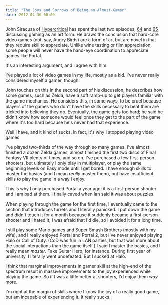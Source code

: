 ```yaml
---
title: "The Joys and Sorrows of Being an Almost-Gamer"
date: 2012-04-30 00:00
---
```


<import><p>John Siracusa of <a href="http://5by5.tv/hypercritical/">Hypercritical</a> has spent the last two episodes, <a href="http://5by5.tv/hypercritical/64">64</a> and <a href="http://5by5.tv/hypercritical/65">65</a> discussing gaming as an art form. He draws the conclusion that hard-core video games (not, say, Angry Birds) are a form of art but are novel in that they require skill to appreciate. Unlike wine tasting or film appreciation, some people will never have the hand-eye coordination to appreciate games like Portal.</p>
<p>It's an interesting argument, and I agree with him.</p>
<p><!--more--></p>
<p>I've played a lot of video games in my life, mostly as a kid. I've never really considered myself a gamer, though.</p>
<p>John touches on this in the second part of his discussion; he describes how some games, such as Zelda, have a soft ramp-up to get players familiar with the game mechanics. He considers this, in some ways, to be cruel because players of the games who don't have the skills necessary to beat them are tricked into believing they do. Eventually, the game gets too hard; he said he didn't know how someone would feel once they get to the part of the game where it's too hard because he's never had that experience.</p>
<p>Well I have, and it kind of sucks. In fact, it's why I stopped playing video games.</p>
<p>I've played two-thirds of the way through so many games. I've almost finished a dozen Zelda games, almost finished the first two discs of Final Fantasy VII plenty of times, and so on. I've purchased a few first-person shooters, but ultimately I only play in multiplayer, or play the same beginning levels on Easy mode until I get bored. I have enough skills to master the basics (and I mean <em>really</em> master them), but have insufficient skills to play the game in a way I enjoy.</p>
<p>This is why I only purchased Portal a year ago: it is a first-person shooter and I am bad at them. I finally caved when Ian said it was about puzzles.</p>
<p>When playing through the game for the first time, I eventually came to the section that introduces turrets and I literally panicked. I put down the game and didn't touch it for a month because it suddenly became a first-person shooter and I hated it; I was afraid that I'd die, so I avoided it for a long time.</p>
<p>I still play some Mario games and Super Smash Brothers (mostly with my wife), and I really enjoyed Portal and Portal 2, but I've never enjoyed playing Halo or Call of Duty. (CoD was fun in LAN parties, but that was more about the social interactions than the game itself.) I said I master the basics, and I really mean <em>master</em>. Take Guitar Hero, for instance. During first year of university, I literally went undefeated. But I sucked at Halo.</p>
<p>I think that marginal improvements in gamer skill at the high-end of the spectrum result in massive improvements to the joy experienced while playing the game. So if I was a little better at shooters, I'd enjoy them <em>way</em> more.</p>
<p>I'm right at the margin of skills where I know the joy of a really good game, but am incapable of experiencing it. It really sucks.</p></import>

<!-- more -->

